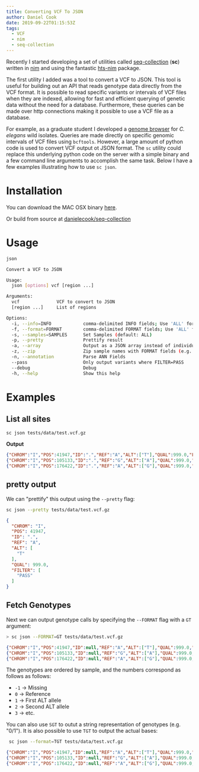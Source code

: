 ```yaml
---
title: Converting VCF To JSON
author: Daniel Cook
date: 2019-09-22T01:15:53Z
tags:
  - VCF
  - nim
  - seq-collection
---
```


Recently I started developing a set of utilities called [seq-collection](https://github.com/danielecook/seq-collection) (__sc__) written in [nim](https://nim-lang.org/) and using the fantastic [hts-nim](https://github.com/brentp/hts-nim) package.

The first utility I added was a tool to convert a VCF to JSON. This tool is useful for building out an API that reads genotype data directly from the VCF format. It is possible to read specific variants or intervals of VCF files when they are indexed, allowing for fast and efficient querying of genetic data without the need for a database. Furthermore, these queries can be made over http connections making it possible to use a VCF file as a database.

For example, as a graduate student I developed a [genome browser](https://elegansvariation.org/data/browser/) for _C. elegans_ wild isolates. Queries are made directly on specific genomic intervals of VCF files using `bcftools`. However, a large amount of python code is used to convert VCF output ot JSON format. The `sc` utility could replace this underlying python code on the server with a simple binary and a few command line arguments to accomplish the same task. Below I have a few examples illustrating how to use `sc json`.

# Installation

You can download the MAC OSX binary [here](https://github.com/danielecook/seq-collection/releases/download/0.0.1/sc_macosx).

Or build from source at [danielecook/seq-collection](http://www.github.com/danielecook/seq-collection)

# Usage

```bash
json

Convert a VCF to JSON

Usage:
  json [options] vcf [region ...]

Arguments:
  vcf              VCF to convert to JSON
  [region ...]     List of regions

Options:
  -i, --info=INFO            comma-delimited INFO fields; Use 'ALL' for everything
  -f, --format=FORMAT        comma-delimited FORMAT fields; Use 'ALL' for everything
  -s, --samples=SAMPLES      Set Samples (default: ALL)
  -p, --pretty               Prettify result
  -a, --array                Output as a JSON array instead of individual JSON lines
  -z, --zip                  Zip sample names with FORMAT fields (e.g. {'sample1': 25, 'sample2': 34})
  -n, --annotation           Parse ANN Fields
  --pass                     Only output variants where FILTER=PASS
  --debug                    Debug
  -h, --help                 Show this help
```

# Examples

## List all sites

```bash
sc json tests/data/test.vcf.gz
```

__Output__

```json
{"CHROM":"I","POS":41947,"ID":".","REF":"A","ALT":["T"],"QUAL":999.0,"FILTER":["PASS"]}
{"CHROM":"I","POS":105133,"ID":".","REF":"G","ALT":["A"],"QUAL":999.0,"FILTER":["PASS"]}
{"CHROM":"I","POS":176422,"ID":".","REF":"A","ALT":["G"],"QUAL":999.0,"FILTER":["PASS"]}
```

## pretty output

We can "prettify" this output using the `--pretty` flag:

```bash
sc json --pretty tests/data/test.vcf.gz
```

```json
{
  "CHROM": "I",
  "POS": 41947,
  "ID": ".",
  "REF": "A",
  "ALT": [
    "T"
  ],
  "QUAL": 999.0,
  "FILTER": [
    "PASS"
  ]
}
```

## Fetch Genotypes

Next we can output genotype calls by specifying the `--FORMAT` flag with a `GT` argument:

```bash
> sc json --FORMAT=GT tests/data/test.vcf.gz
```
```json
{"CHROM":"I","POS":41947,"ID":null,"REF":"A","ALT":["T"],"QUAL":999.0,"FILTER":["PASS"],"FORMAT":{"GT":[[0,0],[0,0],[0,0],[0,0],[0,0],[0,0],[0,0],[0,0],[0,0],[0,0],[0,0],[0,0],[0,0],[0,0]]}}
{"CHROM":"I","POS":105133,"ID":null,"REF":"G","ALT":["A"],"QUAL":999.0,"FILTER":["PASS"],"FORMAT":{"GT":[[0,0],[0,0],[0,0],[0,0],[0,0],[0,0],[0,0],[0,0],[0,0],[0,0],[0,0],[0,0],[0,0],[1,1]]}}
{"CHROM":"I","POS":176422,"ID":null,"REF":"A","ALT":["G"],"QUAL":999.0,"FILTER":["PASS"],"FORMAT":{"GT":[[0,0],[0,0],[0,0],[0,0],[0,0],[0,0],[1,1],[0,0],[0,0],[0,0],[0,0],[1,1],[1,1],[null,null]]}}
```

The genotypes are ordered by sample, and the numbers correspond as follows as follows:

* `-1` → Missing
* `0` → Reference
* `1` → First ALT allele
* `2` → Second ALT allele
* `3` → etc.

You can also use `SGT` to outut a string representation of genotypes (e.g. "0/1"). It is also possible to use `TGT` to output the actual bases:

```bash
 sc json --format=TGT tests/data/test.vcf.gz
```
```json
{"CHROM":"I","POS":41947,"ID":null,"REF":"A","ALT":["T"],"QUAL":999.0,"FILTER":["PASS"],"FORMAT":{"TGT":["A/A","A/A","A/A","A/A","A/A","A/A","A/A","A/A","A/A","A/A","A/A","A/A","A/A","A/A"]}}
{"CHROM":"I","POS":105133,"ID":null,"REF":"G","ALT":["A"],"QUAL":999.0,"FILTER":["PASS"],"FORMAT":{"TGT":["G/G","G/G","G/G","G/G","G/G","G/G","G/G","G/G","G/G","G/G","G/G","G/G","G/G","A/A"]}}
{"CHROM":"I","POS":176422,"ID":null,"REF":"A","ALT":["G"],"QUAL":999.0,"FILTER":["PASS"],"FORMAT":{"TGT":["A/A","A/A","A/A","A/A","A/A","A/A","G/G","A/A","A/A","A/A","A/A","G/G","G/G","./."]}}
```